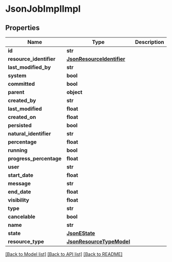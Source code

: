 # JsonJobImplImpl

## Properties
Name | Type | Description | Notes
------------ | ------------- | ------------- | -------------
**id** | **str** |  | [optional] 
**resource_identifier** | [**JsonResourceIdentifier**](JsonResourceIdentifier.md) |  | [optional] 
**last_modified_by** | **str** |  | [optional] 
**system** | **bool** |  | [optional] 
**committed** | **bool** |  | [optional] 
**parent** | **object** |  | [optional] 
**created_by** | **str** |  | [optional] 
**last_modified** | **float** |  | [optional] 
**created_on** | **float** |  | [optional] 
**persisted** | **bool** |  | [optional] 
**natural_identifier** | **str** |  | [optional] 
**percentage** | **float** |  | [optional] 
**running** | **bool** |  | [optional] 
**progress_percentage** | **float** |  | [optional] 
**user** | **str** |  | [optional] 
**start_date** | **float** |  | [optional] 
**message** | **str** |  | [optional] 
**end_date** | **float** |  | [optional] 
**visibility** | **float** |  | [optional] 
**type** | **str** |  | [optional] 
**cancelable** | **bool** |  | [optional] 
**name** | **str** |  | [optional] 
**state** | [**JsonEState**](JsonEState.md) |  | [optional] 
**resource_type** | [**JsonResourceTypeModel**](JsonResourceTypeModel.md) |  | [optional] 

[[Back to Model list]](../README.md#documentation-for-models) [[Back to API list]](../README.md#documentation-for-api-endpoints) [[Back to README]](../README.md)


